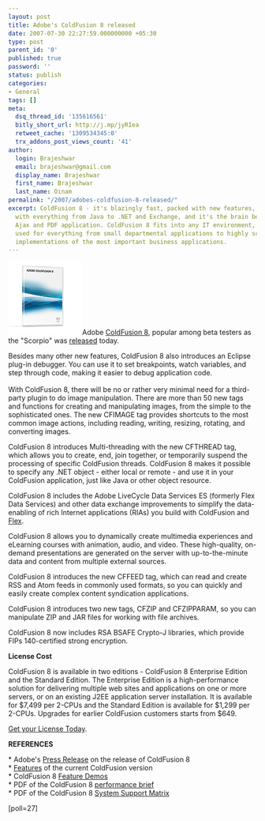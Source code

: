 ```yaml
---
layout: post
title: Adobe's ColdFusion 8 released
date: 2007-07-30 22:27:59.000000000 +05:30
type: post
parent_id: '0'
published: true
password: ''
status: publish
categories:
- General
tags: []
meta:
  dsq_thread_id: '135616561'
  bitly_short_url: http://j.mp/jyRIea
  retweet_cache: '1309534345:0'
  trx_addons_post_views_count: '41'
author:
  login: Brajeshwar
  email: brajeshwar@gmail.com
  display_name: Brajeshwar
  first_name: Brajeshwar
  last_name: Oinam
permalink: "/2007/adobes-coldfusion-8-released/"
excerpt: ColdFusion 8 - it's blazingly fast, packed with new features, integrated
  with everything from Java to .NET and Exchange, and it's the brain behind Flex,
  Ajax and PDF application. ColdFusion 8 fits into any IT environment, and can be
  used for everything from small departmental applications to highly scalable, reliable
  implementations of the most important business applications.
---
```

<p><a href="http://www.adobe.com/products/coldfusion/"><img src="/static/2007/07/box_coldfusion8_150x150.jpg" alt="ColdFusion 8" style="border: 0 none;" /></a>Adobe <a href="http://www.adobe.com/products/coldfusion/">ColdFusion 8</a>, popular among beta testers as the "Scorpio" was <a href="http://www.adobe.com/aboutadobe/pressroom/pressreleases/200707/073007ColdFusion.html">released</a> today.</p>
<p>Besides many other new features, ColdFusion 8 also introduces an Eclipse plug-in debugger. You can use it to set breakpoints, watch variables, and step through code, making it easier to debug application code.<br />
<!--more--><br />
With ColdFusion 8, there will be no or rather very minimal need for a third-party plugin to do image manipulation. There are more than 50 new tags and functions for creating and manipulating images, from the simple to the sophisticated ones. The new CFIMAGE tag provides shortcuts to the most common image actions, including reading, writing, resizing, rotating, and converting images.</p>
<p>ColdFusion 8 introduces Multi-threading with the new CFTHREAD tag, which allows you to create, end, join together, or temporarily suspend the processing of specific ColdFusion threads. ColdFusion 8 makes it possible to specify any .NET object - either local or remote - and use it in your ColdFusion application, just like Java or other object resource.</p>
<p>ColdFusion 8 includes the Adobe LiveCycle Data Services ES (formerly Flex Data Services) and other data exchange improvements to simplify the data-enabling of rich Internet applications (RIAs) you build with ColdFusion and <a href="http://www.adobe.com/go/flex/">Flex</a>.</p>
<p>ColdFusion 8 allows you to dynamically create multimedia experiences and eLearning courses with animation, audio, and video. These high-quality, on-demand presentations are generated on the server with up-to-the-minute data and content from multiple external sources.</p>
<p>ColdFusion 8 introduces the new CFFEED tag, which can read and create RSS and Atom feeds in commonly used formats, so you can quickly and easily create complex content syndication applications.</p>
<p>ColdFusion 8 introduces two new tags, CFZIP and CFZIPPARAM, so you can manipulate ZIP and JAR files for working with file archives.</p>
<p>ColdFusion 8 now includes RSA BSAFE Crypto-J libraries, which provide FIPs 140-certified strong encryption.</p>
<p><strong>License Cost</strong></p>
<p>ColdFusion 8 is available in two editions - ColdFusion 8 Enterprise Edition and the Standard Edition. The Enterprise Edition is a high-performance solution for delivering multiple web sites and applications on one or more servers, or on an existing J2EE application server installation. It is available for $7,499 per 2-CPUs and the Standard Edition is available for $1,299 per 2-CPUs. Upgrades for earlier ColdFusion customers starts from $649.</p>
<p><a href="http://www.adobe.com/products/coldfusion/buy/">Get your License Today</a>.</p>
<p><strong>REFERENCES</strong></p>
<p>* Adobe's <a href="http://www.adobe.com/aboutadobe/pressroom/pressreleases/200707/073007ColdFusion.html">Press Release</a> on the release of ColdFusion 8<br />
* <a href="http://www.adobe.com/products/coldfusion/features/">Features</a> of the current ColdFusion version<br />
* ColdFusion 8 <a href="http://www.adobe.com/products/coldfusion/demos/">Feature Demos</a><br />
* PDF of the ColdFusion 8 <a href="http://www.adobe.com/products/coldfusion/pdfs/cf8_performancebrief.pdf">performance brief</a><br />
* PDF of the ColdFusion 8 <a href="http://www.adobe.com/products/coldfusion/pdfs/cf8_systemsupportmatrix.pdf">System Support Matrix</a></p>
<p>[poll=27]</p>

